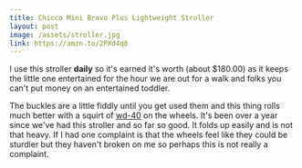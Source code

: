 ```yaml
---
title: Chicco Mini Bravo Plus Lightweight Stroller
layout: post
image: /assets/stroller.jpg
link: https://amzn.to/2PXd4q8
---
```


I use this stroller **daily** so it's earned it's worth (about $180.00) as it keeps the little one entertained for the hour we are out for a walk and folks you can't put money on an entertained toddler.

The buckles are a little fiddly until you get used them and this thing rolls much better with a squirt of [wd-40](https://amzn.to/3gZSguj) on the wheels. It's been over a year since we've had this stroller and so far so good. It folds up easily and is not that heavy. If I had one complaint is that the wheels feel like they could be sturdier but they haven't broken on me so perhaps this is not really a complaint.
